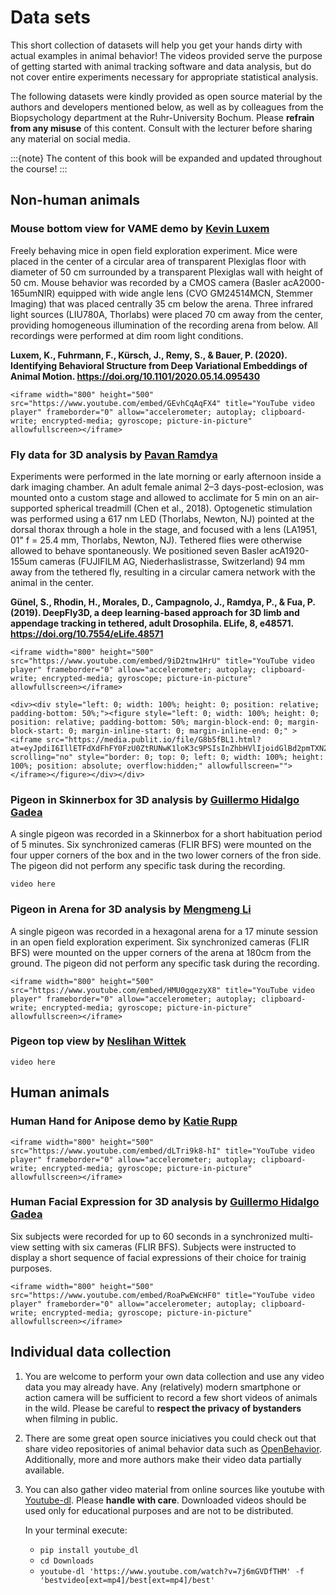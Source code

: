 # Data sets

This short collection of datasets will help you get your hands dirty with actual examples in animal behavior! The videos provided serve the purpose of getting started with animal tracking software and data analysis, but do not cover entire experiments necessary for appropriate statistical analysis.

The following datasets were kindly provided as open source material by the authors and developers mentioned below, as well as by colleagues from the Biopsychology department at the Ruhr-University Bochum. Please **refrain from any misuse** of this content. Consult with the lecturer before sharing any material on social media.   

:::{note}
The content of this book will be expanded and updated throughout the course!
:::

## Non-human animals

### Mouse bottom view for VAME demo by [Kevin Luxem](https://github.com/LINCellularNeuroscience/VAME#getting-started)

Freely behaving mice in open field exploration experiment. Mice were placed in the center of a circular area of transparent Plexiglas floor with diameter of 50 cm surrounded by a transparent Plexiglas wall with height of 50 cm. Mouse behavior was recorded by a CMOS camera (Basler acA2000-165umNIR) equipped with wide angle lens (CVO GM24514MCN, Stemmer Imaging) that was placed centrally 35 cm below the arena. Three infrared light sources (LIU780A, Thorlabs) were placed 70 cm away from the center, providing homogeneous illumination of the recording arena from below. All recordings were performed at dim room light conditions.

**Luxem, K., Fuhrmann, F., Kürsch, J., Remy, S., & Bauer, P. (2020). Identifying Behavioral Structure from Deep Variational Embeddings of Animal Motion. https://doi.org/10.1101/2020.05.14.095430**

```{toggle}
<iframe width="800" height="500" src="https://www.youtube.com/embed/GEvhCqAqFX4" title="YouTube video player" frameborder="0" allow="accelerometer; autoplay; clipboard-write; encrypted-media; gyroscope; picture-in-picture" allowfullscreen></iframe>
```

### Fly data for 3D analysis by [Pavan Ramdya](https://dataverse.harvard.edu/dataset.xhtml?persistentId=doi:10.7910/DVN/PKKXOE)

Experiments were performed in the late morning or early afternoon inside a dark imaging chamber. An adult female animal 2–3 days-post-eclosion, was mounted onto a custom stage and allowed to acclimate for 5 min on an air-supported spherical treadmill (Chen et al., 2018). Optogenetic stimulation was performed using a 617 nm LED (Thorlabs, Newton, NJ) pointed at the dorsal thorax through a hole in the stage, and focused with a lens (LA1951, 01" f = 25.4 mm, Thorlabs, Newton, NJ). Tethered flies were otherwise allowed to behave spontaneously.
We positioned seven Basler acA1920-155um cameras (FUJIFILM AG, Niederhaslistrasse, Switzerland) 94 mm away from the tethered fly, resulting in a circular camera network with the animal in the center.

**Günel, S., Rhodin, H., Morales, D., Campagnolo, J., Ramdya, P., & Fua, P. (2019). DeepFly3D, a deep learning-based approach for 3D limb and appendage tracking in tethered, adult Drosophila. ELife, 8, e48571. https://doi.org/10.7554/eLife.48571**

```{toggle}
<iframe width="800" height="500" src="https://www.youtube.com/embed/9iD2tnw1HrU" title="YouTube video player" frameborder="0" allow="accelerometer; autoplay; clipboard-write; encrypted-media; gyroscope; picture-in-picture" allowfullscreen></iframe>

<div><div style="left: 0; width: 100%; height: 0; position: relative; padding-bottom: 50%;"><figure style="left: 0; width: 100%; height: 0; position: relative; padding-bottom: 50%; margin-block-end: 0; margin-block-start: 0; margin-inline-start: 0; margin-inline-end: 0;" ><iframe src="https://media.publit.io/file/G8b5fBL1.html?at=eyJpdiI6IllETFdXdFhFY0FzU0ZtRUNwK1loK3c9PSIsInZhbHVlIjoidGlBd2pmTXN2elJWcUowWDUxeW5SZkJ2eWtyM3o3eGRmeFNydDRRUmFhdz0iLCJtYWMiOiJjYzBmNjUxODNmYTk1Y2Q0NzlkOWVhZjgwYmJhYWEyYWNiMGEwMmI1MmQ1MzJmMGFjZjU5OGM2MDExMzIyM2RlIn0=" scrolling="no" style="border: 0; top: 0; left: 0; width: 100%; height: 100%; position: absolute; overflow:hidden;" allowfullscreen=""></iframe></figure></div></div>

```


### Pigeon in Skinnerbox for 3D analysis by [Guillermo Hidalgo Gadea](https://www.bio.psy.ruhr-uni-bochum.de/members_guillermo.html)

A single pigeon was recorded in a Skinnerbox for a short habituation period of 5 minutes. Six synchronized cameras (FLIR BFS) were mounted on the four upper corners of the box and in the two lower corners of the fron side. The pigeon did not perform any specific task during the recording.

```{toggle}
video here
```

### Pigeon in Arena for 3D analysis by [Mengmeng Li](https://www.bio.psy.ruhr-uni-bochum.de/members_mengmeng.html)

A single pigeon was recorded in a hexagonal arena for a 17 minute session in an open field exploration experiment. Six synchronized cameras (FLIR BFS) were mounted on the upper corners of the arena at 180cm from the ground. The pigeon did not perform any specific task during the recording.

```{toggle}
<iframe width="800" height="500" src="https://www.youtube.com/embed/HMU0gqezyX8" title="YouTube video player" frameborder="0" allow="accelerometer; autoplay; clipboard-write; encrypted-media; gyroscope; picture-in-picture" allowfullscreen></iframe>
```

### Pigeon top view by [Neslihan Wittek](https://www.bio.psy.ruhr-uni-bochum.de/members_neslihan.html)

```{toggle}
video here
```

## Human animals

### Human Hand for Anipose demo by [Katie Rupp](https://anipose.readthedocs.io/en/latest/tutorial.html#setting-up-the-project)

```{toggle}
<iframe width="800" height="500" src="https://www.youtube.com/embed/dLTri9k8-hI" title="YouTube video player" frameborder="0" allow="accelerometer; autoplay; clipboard-write; encrypted-media; gyroscope; picture-in-picture" allowfullscreen></iframe>
```


### Human Facial Expression for 3D analysis by [Guillermo Hidalgo Gadea](https://www.bio.psy.ruhr-uni-bochum.de/members_guillermo.html)

Six subjects were recorded for up to 60 seconds in a synchronized multi-view setting with six cameras (FLIR BFS). Subjects were instructed to display a short sequence of facial expressions of their choice for trainig purposes.

```{toggle}
<iframe width="800" height="500" src="https://www.youtube.com/embed/RoaPwEWcHF0" title="YouTube video player" frameborder="0" allow="accelerometer; autoplay; clipboard-write; encrypted-media; gyroscope; picture-in-picture" allowfullscreen></iframe>
```

## Individual data collection

1) You are welcome to perform your own data collection and use any video data you may already have. Any (relatively) modern smartphone or action camera will be sufficient to record a few short videos of animals in the wild. Please be careful to **respect the privacy of bystanders** when filming in public.

2) There are some great open source iniciatives you could check out that share video repositories of animal behavior data such as [OpenBehavior](https://edspace.american.edu/openbehavior/video-repository/video-repository-2/). Additionally, more and more authors make their video data partially available.  

3) You can also gather video material from online sources like youtube with [Youtube-dl](https://youtube-dl.org/). Please **handle with care**. Downloaded videos should be used only for educational purposes and are not to be distributed. 

    In your terminal execute:
    * ```pip install youtube_dl```
    * ```cd Downloads```
    * ```youtube-dl 'https://www.youtube.com/watch?v=7j6mGVDfTHM' -f 'bestvideo[ext=mp4]/best[ext=mp4]/best'```


